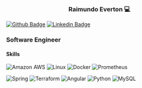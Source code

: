 


<h3 align="center">Raimundo Everton 💻</h3>

[![Github Badge](https://img.shields.io/badge/GitHub-100000?style=for-the-badge&logo=github&logoColor=white)](https://github.com/evertonvieira)
[![Linkedin Badge](https://img.shields.io/badge/LinkedIn-0077B5?style=for-the-badge&logo=linkedin&logoColor=white)](https://www.linkedin.com/in/raimundoeverton/)

### Software Engineer

#### Skills

![Amazon AWS](https://img.shields.io/badge/Amazon_AWS-232F3E?style=for-the-badge&logo=amazon-aws&logoColor=white)
![Linux](https://img.shields.io/badge/Linux-E34F26?style=for-the-badge&logo=linux&logoColor=black)
![Docker](https://img.shields.io/badge/Docker-2496ED?style=for-the-badge&logo=docker&logoColor=white)
![Prometheus](https://img.shields.io/badge/Prometheus-E6522C?style=for-the-badge&logo=prometheus&logoColor=white)

![Spring](https://img.shields.io/badge/Spring-6DB33F?style=for-the-badge&logo=spring&logoColor=white)
![Terraform](https://img.shields.io/badge/Terraform-7B42BC?style=for-the-badge&logo=terraform&logoColor=white)
![Angular](https://img.shields.io/badge/Angular-DD0031?style=for-the-badge&logo=angular&logoColor=white)
![Python](https://img.shields.io/badge/Python-3776AB?style=for-the-badge&logo=python&logoColor=white)
![MySQL](https://img.shields.io/badge/MySQL-00000F?style=for-the-badge&logo=mysql&logoColor=white)

</center>